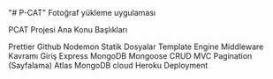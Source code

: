 "# P-CAT" 
Fotoğraf yükleme uygulaması

PCAT Projesi Ana Konu Başlıkları

Prettier
Github
Nodemon
Statik Dosyalar
Template Engine
Middleware Kavramı Giriş
Express
MongoDB
Mongoose
CRUD
MVC
Pagination (Sayfalama)
Atlas MongoDB cloud
Heroku Deployment
